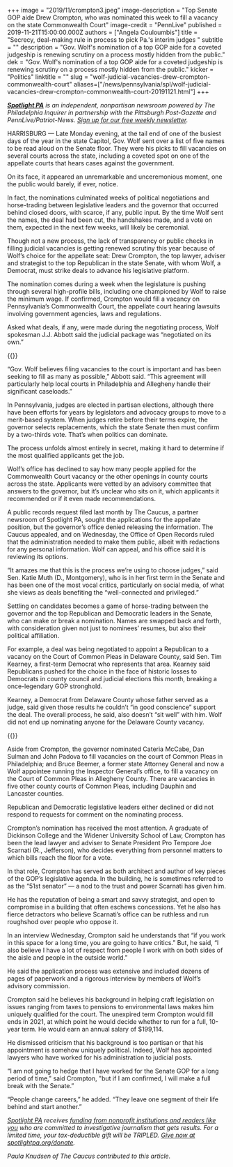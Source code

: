+++
image = "2019/11/crompton3.jpeg"
image-description = "Top Senate GOP aide Drew Crompton, who was nominated this week to fill a vacancy on the state Commonwealth Court"
image-credit = "PennLive"
published = 2019-11-21T15:00:00.000Z
authors = ["Angela Couloumbis"]
title = "Secrecy, deal-making rule in process to pick Pa.'s interim judges "
subtitle = ""
description = "Gov. Wolf's nomination of a top GOP aide for a coveted judgeship is renewing scrutiny on a process mostly hidden from the public."
dek = "Gov. Wolf's nomination of a top GOP aide for a coveted judgeship is renewing scrutiny on a process mostly hidden from the public."
kicker = "Politics"
linktitle = ""
slug = "wolf-judicial-vacancies-drew-crompton-commonwealth-court"
aliases=["/news/pennsylvania/spl/wolf-judicial-vacancies-drew-crompton-commonwealth-court-20191121.html"]
+++

<a href="https://www.spotlightpa.org/"><i><b>Spotlight PA</b></i></a><i> is an independent, nonpartisan newsroom powered by The Philadelphia Inquirer in partnership with the Pittsburgh Post-Gazette and PennLive/Patriot-News. </i><a href="https://www.spotlightpa.org/" target=_blank><i>Sign up for our free weekly newsletter</i></a><i>.</i>

HARRISBURG — Late Monday evening, at the tail end of one of the busiest days of the year in the state Capitol, Gov. Wolf sent over a list of five names to be read aloud on the Senate floor. They were his picks to fill vacancies on several courts across the state, including a coveted spot on one of the appellate courts that hears cases against the government.

On its face, it appeared an unremarkable and unceremonious moment, one the public would barely, if ever, notice.

In fact, the nominations culminated weeks of political negotiations and horse-trading between legislative leaders and the governor that occurred behind closed doors, with scarce, if any, public input. By the time Wolf sent the names, the deal had been cut, the handshakes made, and a vote on them, expected in the next few weeks, will likely be ceremonial.

Though not a new process, the lack of transparency or public checks in filling judicial vacancies is getting renewed scrutiny this year because of Wolf’s choice for the appellate seat: Drew Crompton, the top lawyer, adviser and strategist to the top Republican in the state Senate, with whom Wolf, a Democrat, must strike deals to advance his legislative platform.

The nomination comes during a week when the legislature is pushing through several high-profile bills, including one championed by Wolf to raise the minimum wage. If confirmed, Crompton would fill a vacancy on Pennsylvania’s Commonwealth Court, the appellate court hearing lawsuits involving government agencies, laws and regulations.

Asked what deals, if any, were made during the negotiating process, Wolf spokesman J.J. Abbott said the judicial package was “negotiated on its own.”

{{<donate-inline>}}

“Gov. Wolf believes filing vacancies to the court is important and has been seeking to fill as many as possible,” Abbott said. “This agreement will particularly help local courts in Philadelphia and Allegheny handle their significant caseloads.”

In Pennsylvania, judges are elected in partisan elections, although there have been efforts for years by legislators and advocacy groups to move to a merit-based system. When judges retire before their terms expire, the governor selects replacements, which the state Senate then must confirm by a two-thirds vote. That’s when politics can dominate.

The process unfolds almost entirely in secret, making it hard to determine if the most qualified applicants get the job.

Wolf’s office has declined to say how many people applied for the Commonwealth Court vacancy or the other openings in county courts across the state. Applicants were vetted by an advisory committee that answers to the governor, but it’s unclear who sits on it, which applicants it recommended or if it even made recommendations.

A public records request filed last month by The Caucus, a partner newsroom of Spotlight PA, sought the applications for the appellate position, but the governor’s office denied releasing the information. The Caucus appealed, and on Wednesday, the Office of Open Records ruled that the administration needed to make them public, albeit with redactions for any personal information. Wolf can appeal, and his office said it is reviewing its options.

“It amazes me that this is the process we’re using to choose judges,” said Sen. Katie Muth (D., Montgomery), who is in her first term in the Senate and has been one of the most vocal critics, particularly on social media, of what she views as deals benefiting the “well-connected and privileged.”

Settling on candidates becomes a game of horse-trading between the governor and the top Republican and Democratic leaders in the Senate, who can make or break a nomination. Names are swapped back and forth, with consideration given not just to nominees’ resumes, but also their political affiliation.

For example, a deal was being negotiated to appoint a Republican to a vacancy on the Court of Common Pleas in Delaware County, said Sen. Tim Kearney, a first-term Democrat who represents that area. Kearney said Republicans pushed for the choice in the face of historic losses to Democrats in county council and judicial elections this month, breaking a once-legendary GOP stronghold.

Kearney, a Democrat from Delaware County whose father served as a judge, said given those results he couldn’t “in good conscience” support the deal. The overall process, he said, also doesn’t “sit well” with him. Wolf did not end up nominating anyone for the Delaware County vacancy.

{{<newsletter-inline>}}

Aside from Crompton, the governor nominated Cateria McCabe, Dan Sulman and John Padova to fill vacancies on the court of Common Pleas in Philadelphia; and Bruce Beemer, a former state Attorney General and now a Wolf appointee running the Inspector General’s office, to fill a vacancy on the Court of Common Pleas in Allegheny County. There are vacancies in five other county courts of Common Pleas, including Dauphin and Lancaster counties.

Republican and Democratic legislative leaders either declined or did not respond to requests for comment on the nominating process.

Crompton’s nomination has received the most attention. A graduate of Dickinson College and the Widener University School of Law, Crompton has been the lead lawyer and adviser to Senate President Pro Tempore Joe Scarnati (R., Jefferson), who decides everything from personnel matters to which bills reach the floor for a vote.

In that role, Crompton has served as both architect and author of key pieces of the GOP’s legislative agenda. In the building, he is sometimes referred to as the “51st senator” — a nod to the trust and power Scarnati has given him.

He has the reputation of being a smart and savvy strategist, and open to compromise in a building that often eschews concessions. Yet he also has fierce detractors who believe Scarnati’s office can be ruthless and run roughshod over people who oppose it.

In an interview Wednesday, Crompton said he understands that “if you work in this space for a long time, you are going to have critics.” But, he said, “I also believe I have a lot of respect from people I work with on both sides of the aisle and people in the outside world.”

He said the application process was extensive and included dozens of pages of paperwork and a rigorous interview by members of Wolf’s advisory commission.

Crompton said he believes his background in helping craft legislation on issues ranging from taxes to pensions to environmental laws makes him uniquely qualified for the court. The unexpired term Crompton would fill ends in 2021, at which point he would decide whether to run for a full, 10-year term. He would earn an annual salary of $199,114.

He dismissed criticism that his background is too partisan or that his appointment is somehow uniquely political. Indeed, Wolf has appointed lawyers who have worked for his administration to judicial posts.

“I am not going to hedge that I have worked for the Senate GOP for a long period of time," said Crompton, "but if I am confirmed, I will make a full break with the Senate.”

“People change careers,” he added. “They leave one segment of their life behind and start another.”

<a href="https://www.spotlightpa.org/"><i>Spotlight PA</i></a><i> receives </i><a href="https://www.spotlightpa.org/support"><i>funding from nonprofit institutions and readers like you</i></a><i> who are committed to investigative journalism that gets results. For a limited time, your tax-deductible gift will be TRIPLED. </i><a href="https://www.spotlightpa.org/donate"><i>Give now at spotlightpa.org/donate</i></a><i>.</i>

<i>Paula Knudsen of The Caucus contributed to this article.</i>
